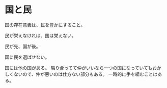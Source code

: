 # 国と民

国の存在意義は、民を豊かにすること。

民が栄えなければ、国は栄えない。

民が先、国が後。

国に民を選ばせない。

国には他の国がある。
隣り合ってて仲がいいなら一つの国になっていてもおかしくないので、仲が悪いのは仕方ない部分もある。
一時的に手を組むことはある。
